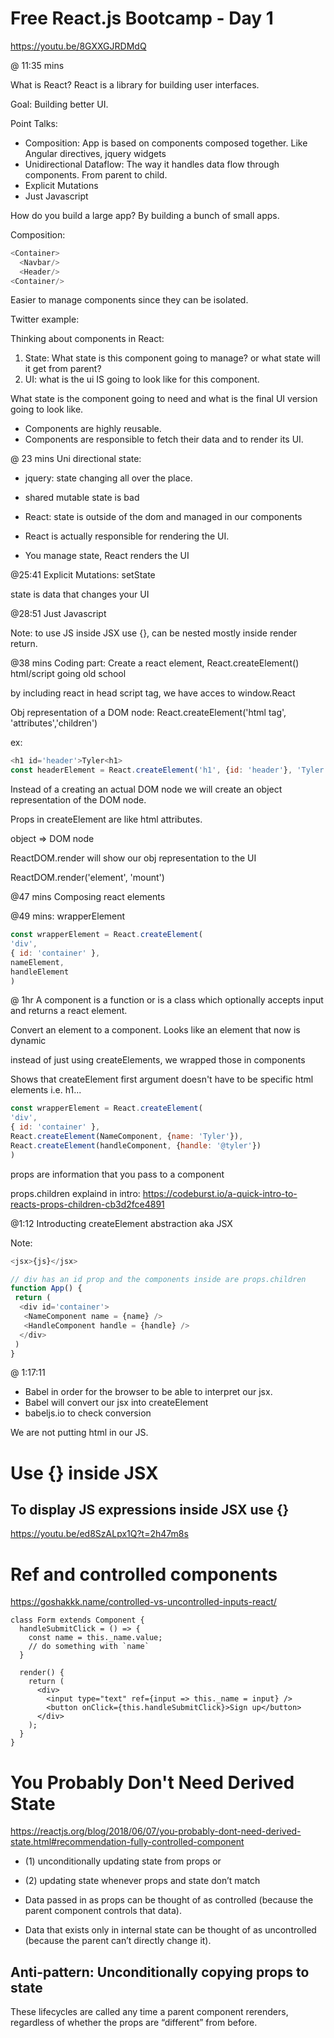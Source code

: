 # Free React.js Bootcamp - Day 1

https://youtu.be/8GXXGJRDMdQ

@ 11:35 mins

What is React? React is a library for building user interfaces.

Goal: Building better UI.

Point Talks:
* Composition: App is based on components composed together. Like Angular directives, jquery widgets
* Unidirectional Dataflow: The way it handles data flow through components. From parent to child.
* Explicit Mutations
* Just Javascript

How do you build a large app? By building a bunch of small apps.

Composition:
```js
<Container>
  <Navbar/>
  <Header/>
<Container/>
```
Easier to manage components since they can be isolated. 

Twitter example:
 
 Thinking about components in React:
 1. State: What state is this component going to manage? or what state will it get from parent?
 2. UI: what is the ui IS going to look like for this component.

What state is the component going to need and what is the final UI version going to look like.

* Components are highly reusable.
* Components are responsible to fetch their data and to render its UI.

@ 23 mins
Uni directional state:

* jquery: state changing all over the place.
* shared mutable state is bad


* React: state is outside of the dom and managed in our components
* React is actually responsible for rendering the UI.
* You manage state, React renders the UI

@25:41
Explicit Mutations: setState

state is data that changes your UI

@28:51
Just Javascript

Note: to use JS inside JSX use {}, can be nested mostly inside render return.

@38 mins
Coding part: Create a react element, React.createElement()
html/script going old school

by including react in head script tag, we have acces to window.React

Obj representation of a DOM node: React.createElement('html tag', 'attributes','children')

ex: 
```js
<h1 id='header'>Tyler<h1>
const headerElement = React.createElement('h1', {id: 'header'}, 'Tyler')
```

Instead of a creating an actual DOM node we will create an object representation of the DOM node.

Props in createElement are like html attributes.

object => DOM node

ReactDOM.render will show our obj representation to the UI

ReactDOM.render('element', 'mount')

@47 mins
Composing react elements

@49 mins: wrapperElement

```js
const wrapperElement = React.createElement(
'div',
{ id: 'container' },
nameElement,
handleElement
)

```
@ 1hr
A component is a function or is a class which optionally accepts input and returns a react element.

Convert an element to a component. Looks like an element that now is dynamic

instead of just using createElements, we wrapped those in components

Shows that createElement first argument doesn't have to be specific html elements i.e. h1...
```js
const wrapperElement = React.createElement(
'div',
{ id: 'container' },
React.createElement(NameComponent, {name: 'Tyler'}),
React.createElement(handleComponent, {handle: '@tyler'})
)

```

props are information that you pass to a component

props.children explaind in intro:
https://codeburst.io/a-quick-intro-to-reacts-props-children-cb3d2fce4891

@1:12
Introducting createElement abstraction aka JSX

Note: 
```js
<jsx>{js}</jsx>
```

```js
// div has an id prop and the components inside are props.children
function App() {
 return (
  <div id='container'>
   <NameComponent name = {name} />
   <HandleComponent handle = {handle} />
  </div>
 )
}
```

@ 1:17:11
* Babel in order for the browser to be able to interpret our jsx.
* Babel will convert our jsx into createElement
* babeljs.io to check conversion

We are not putting html in our JS.




# Use {} inside JSX
## To display JS expressions inside JSX use {}
https://youtu.be/ed8SzALpx1Q?t=2h47m8s

# Ref and controlled components
https://goshakkk.name/controlled-vs-uncontrolled-inputs-react/

```
class Form extends Component {
  handleSubmitClick = () => {
    const name = this._name.value;
    // do something with `name`
  }

  render() {
    return (
      <div>
        <input type="text" ref={input => this._name = input} />
        <button onClick={this.handleSubmitClick}>Sign up</button>
      </div>
    );
  }
}
```
# You Probably Don't Need Derived State
https://reactjs.org/blog/2018/06/07/you-probably-dont-need-derived-state.html#recommendation-fully-controlled-component

* (1) unconditionally updating state from props or 
* (2) updating state whenever props and state don’t match

* Data passed in as props can be thought of as controlled (because the parent component controls that data). 
* Data that exists only in internal state can be thought of as uncontrolled (because the parent can’t directly change it).

## Anti-pattern: Unconditionally copying props to state

These lifecycles are called any time a parent component rerenders, regardless of whether the props are “different” from before. 
